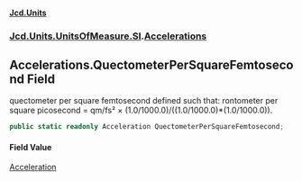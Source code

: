 #### [Jcd.Units](index.md 'index')

### [Jcd.Units.UnitsOfMeasure.SI](Jcd.Units.UnitsOfMeasure.SI.md 'Jcd.Units.UnitsOfMeasure.SI').[Accelerations](Accelerations.md 'Jcd.Units.UnitsOfMeasure.SI.Accelerations')

## Accelerations.QuectometerPerSquareFemtosecond Field

quectometer per square femtosecond defined such that: rontometer per square picosecond = qm/fs² ×
(1.0/1000.0)/((1.0/1000.0)*(1.0/1000.0)).

```csharp
public static readonly Acceleration QuectometerPerSquareFemtosecond;
```

#### Field Value

[Acceleration](Acceleration.md 'Jcd.Units.UnitTypes.Acceleration')